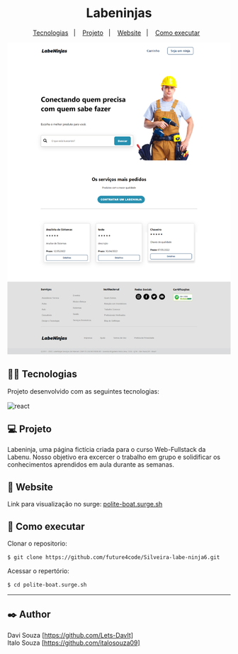 <h1 align="center">Labeninjas</h1>

<p align="center">
  <a href="#-tecnologias">Tecnologias</a>&nbsp;&nbsp;&nbsp;|&nbsp;&nbsp;&nbsp;
  <a href="#-projeto">Projeto</a>&nbsp;&nbsp;&nbsp;|&nbsp;&nbsp;&nbsp;
  <a href="#-website">Website</a>&nbsp;&nbsp;&nbsp;|&nbsp;&nbsp;&nbsp;
  <a href="#-como-executar">Como executar</a>&nbsp;&nbsp;&nbsp;
  


<p align="center"><img src='src/img/print-home.png' alt='print da página'></p>




## 👨‍💻 Tecnologias

Projeto desenvolvido com as seguintes tecnologias:

<img align="center" src="https://img.shields.io/badge/React-20232A?style=for-the-badge&logo=react&logoColor=61DAFB" alt="react" />

## 💻 Projeto

Labeninja, uma página fictícia criada para o curso Web-Fullstack da Labenu.
Nosso objetivo era excercer o trabalho em grupo e solidificar os conhecimentos aprendidos em aula durante as semanas.

## 📲 Website

Link para visualização no surge: [polite-boat.surge.sh](surge)

## 🚀 Como executar

 Clonar o repositorio:
```bash
$ git clone https://github.com/future4code/Silveira-labe-ninja6.git
```
Acessar o repertório:
```bash
$ cd polite-boat.surge.sh

```
****
## ✒️ Author

Davi Souza  [https://github.com/Lets-DavIt]</br>
Italo Souza [https://github.com/italosouza09]</br>
